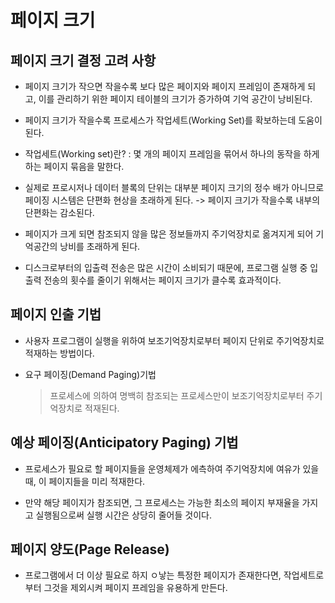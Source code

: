 # 페이지 크기

## 페이지 크기 결정 고려 사항

- 페이지 크기가 작으면 작을수록 보다 많은 페이지와 페이지 프레임이 존재하게 되고, 이를 관리하기 위한 페이지 테이블의 크기가 증가하여 기억 공간이 낭비된다.

- 페이지 크기가 작을수록 프로세스가 작업세트(Working Set)를 확보하는데 도움이 된다.

- 작업세트(Working set)란? : 몇 개의 페이지 프레임을 묶어서 하나의 동작을 하게 하는 페이지 묶음을 말한다.

- 실제로 프로시저나 데이터 블록의 단위는 대부분 페이지 크기의 정수 배가 아니므로 페이징 시스템은 단편화 현상을 초래하게 된다. -> 페이지 크기가 작을수록 내부의 단편화는 감소된다.

- 페이지가 크게 되면 참조되지 않을 많은 정보들까지 주기억장치로 옮겨지게 되어 기억공간의 낭비를 초래하게 된다.

- 디스크로부터의 입출력 전송은 많은 시간이 소비되기 때문에, 프로그램 실행 중 입출력 전송의 횟수를 줄이기 위해서는 페이지 크기가 클수록 효과적이다.


## 페이지 인출 기법

- 사용자 프로그램이 실행을 위하여 보조기억장치로부터 페이지 단위로 주기억장치로 적재하는 방법이다.

- 요구 페이징(Demand Paging)기법
    > 프로세스에 의하여 명백히 참조되는 프로세스만이 보조기억장치로부터 주기억장치로 적재된다.


## 예상 페이징(Anticipatory Paging) 기법

- 프로세스가 필요로 할 페이지들을 운영체제가 에측하여 주기억장치에 여유가 있을 때, 이 페이지들을 미리 적재한다.

- 만약 해당 페이지가 참조되면, 그 프로세스는 가능한 최소의 페이지 부재율을 가지고 실행됨으로써 실행 시간은 상당히 줄어들 것이다.


## 페이지 양도(Page Release)

- 프로그램에서 더 이상 필요로 하지 ㅇ낳는 특정한 페이지가 존재한다면, 작업세트로부터 그것을 제외시켜 페이지 프레임을 유용하게 만든다.
